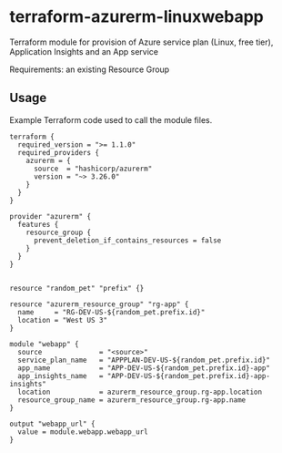 # terraform-azurerm-linuxwebapp
Terraform module for provision of Azure service plan (Linux, free tier), Application Insights and an App service

Requirements: an existing Resource Group

## Usage

Example Terraform code used to call the module files.

```
terraform {
  required_version = ">= 1.1.0"
  required_providers {
    azurerm = {
      source  = "hashicorp/azurerm"
      version = "~> 3.26.0"
    }
  }
}

provider "azurerm" {
  features {
    resource_group {
      prevent_deletion_if_contains_resources = false
    }
  }
}


resource "random_pet" "prefix" {}

resource "azurerm_resource_group" "rg-app" {
  name     = "RG-DEV-US-${random_pet.prefix.id}"
  location = "West US 3"
}

module "webapp" {
  source              = "<source>"
  service_plan_name   = "APPPLAN-DEV-US-${random_pet.prefix.id}"
  app_name            = "APP-DEV-US-${random_pet.prefix.id}-app"
  app_insights_name   = "APP-DEV-US-${random_pet.prefix.id}-app-insights"
  location            = azurerm_resource_group.rg-app.location
  resource_group_name = azurerm_resource_group.rg-app.name
}

output "webapp_url" {
  value = module.webapp.webapp_url
}
```

